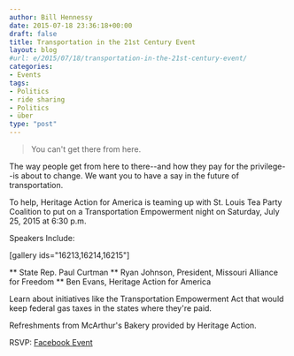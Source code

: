 ```yaml
---
author: Bill Hennessy
date: 2015-07-18 23:36:18+00:00
draft: false
title: Transportation in the 21st Century Event
layout: blog
#url: e/2015/07/18/transportation-in-the-21st-century-event/
categories:
- Events
tags:
- Politics
- ride sharing
- Politics
- über
type: "post"
---
```


> You can't get there from here.



The way people get from here to there--and how they pay for the privilege--is about to change. We want you to have a say in the future of transportation.

To help, Heritage Action for America is teaming up with St. Louis Tea Party Coalition to put on a Transportation Empowerment night on Saturday, July 25, 2015 at 6:30 p.m.

Speakers Include:

[gallery ids="16213,16214,16215"]




** State Rep. Paul Curtman
** Ryan Johnson, President, Missouri Alliance for Freedom
** Ben Evans, Heritage Action for America


Learn about initiatives like the Transportation Empowerment Act that would keep federal gas taxes in the states where they're paid.

Refreshments from McArthur's Bakery provided by Heritage Action.

RSVP:
[Facebook Event](https://www.facebook.com/events/892354477504209/)
